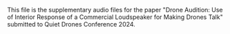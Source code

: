 This file is the supplementary audio files for the paper "Drone Audition: Use of Interior Response of a Commercial Loudspeaker for Making Drones Talk" submitted to Quiet Drones Conference 2024.

